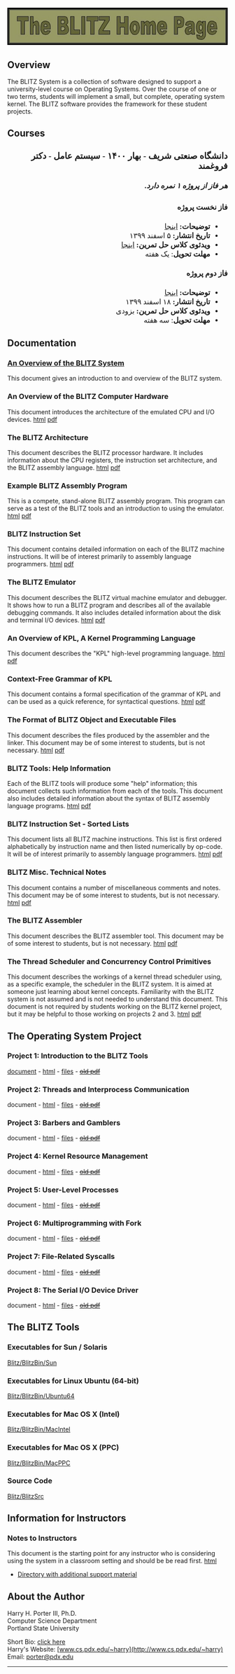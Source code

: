 <style>
@import url('https://fonts.googleapis.com/css2?family=Lateef&display=swap');
</style>


![The BLITZ Home Page - LOGO](logo.jpg)  

## Overview

The BLITZ System is a collection of software designed to support a university-level course on Operating Systems. Over the course of one or two terms, students will implement a small, but complete, operating system kernel. The BLITZ software provides the framework for these student projects.

## Courses

<div dir="rtl" style="font-family: 'Lateef', cursive;font-size:1.2em" markdown="1">


### دانشگاه صنعتی شریف - بهار ۱۴۰۰ - سیستم عامل - دکتر فروغمند
##### هر فاز از پروژه ۱ نمره دارد.
#### فاز نخست پروژه
 - **توضیحات:** [اینجا](courses/sharif-1400-02/phase-one/persian-summary)
 - **تاریخ انتشار:** ۵ اسفند ۱۳۹۹
 - **ویدئو‌ی کلاس حل تمرین:** [اینجا](https://aparat.com/v/gy8MD)
 - **مهلت تحویل**: یک هفته

#### فاز دوم پروژه
 - **توضیحات:** [اینجا](courses/sharif-1400-02/phase-two/persian-summary)
 - **تاریخ انتشار:** ۱۸ اسفند ۱۳۹۹
 - **ویدئو‌ی کلاس حل تمرین:** بزودی
 - **مهلت تحویل**: سه هفته


</div>

## Documentation

### [An Overview of the BLITZ System](docs/overview)
This document gives an introduction to and overview of the BLITZ system.
  

### An Overview of the BLITZ Computer Hardware  
This document introduces the architecture of the emulated CPU and I/O devices. [html](BlitzDoc/HardwareOverview.htm)  [pdf](BlitzDoc/HardwareOverview.pdf)

### The BLITZ Architecture  
This document describes the BLITZ processor hardware. It includes information about the CPU registers, the instruction set architecture, and the BLITZ assembly language. [html](BlitzDoc/BlitzArchitecture.htm)  [pdf](BlitzDoc/BlitzArchitecture.pdf)  
  

### Example BLITZ Assembly Program  
This is a compete, stand-alone BLITZ assembly program. This program can serve as a test of the BLITZ tools and an introduction to using the emulator. [html](BlitzDoc/ExamplePgm.htm)  [pdf](BlitzDoc/ExamplePgm.pdf)  
  

### BLITZ Instruction Set  
This document contains detailed information on each of the BLITZ machine instructions. It will be of interest primarily to assembly language programmers. [html](BlitzDoc/InstructionSet.htm)  [pdf](BlitzDoc/InstructionSet.pdf)  
  

### The BLITZ Emulator  
This document describes the BLITZ virtual machine emulator and debugger. It shows how to run a BLITZ program and describes all of the available debugging commands. It also includes detailed information about the disk and terminal I/O devices. [html](BlitzDoc/Emulator.htm)  [pdf](BlitzDoc/Emulator.pdf)  
  

### An Overview of KPL, A Kernel Programming Language  
This document describes the "KPL" high-level programming language. [html](BlitzDoc/KPLOverview.htm)  [pdf](BlitzDoc/KPLOverview.pdf) 
  

### Context-Free Grammar of KPL  
This document contains a formal specification of the grammar of KPL and can be used as a quick reference, for syntactical questions. [html](BlitzDoc/Syntax.htm)  [pdf](BlitzDoc/Syntax.pdf)  
  

### The Format of BLITZ Object and Executable Files  
This document describes the files produced by the assembler and the linker. This document may be of some interest to students, but is not necessary. [html](BlitzDoc/ObjectFileFormat.htm)  [pdf](BlitzDoc/ObjectFileFormat.pdf)  
  

### BLITZ Tools: Help Information  
Each of the BLITZ tools will produce some "help" information; this document collects such information from each of the tools. This document also includes detailed information about the syntax of BLITZ assembly language programs. [html](BlitzDoc/HelpDisplays.htm)  [pdf](BlitzDoc/HelpDisplays.pdf) 
  

### BLITZ Instruction Set - Sorted Lists  
This document lists all BLITZ machine instructions. This list is first ordered alphabetically by instruction name and then listed numerically by op-code. It will be of interest primarily to assembly language programmers. [html](BlitzDoc/InstSet-SortedLists.htm)  [pdf](BlitzDoc/InstSet-SortedLists.pdf) 
  

### BLITZ Misc. Technical Notes  
This document contains a number of miscellaneous comments and notes. This document may be of some interest to students, but is not necessary. [html](BlitzDoc/TechnicalNotes.htm)  [pdf](BlitzDoc/TechnicalNotes.pdf)  
  

### The BLITZ Assembler  
This document describes the BLITZ assembler tool. This document may be of some interest to students, but is not necessary. [html](BlitzDoc/BlitzAssembler.htm)  [pdf](BlitzDoc/BlitzAssembler.pdf)  
  

### The Thread Scheduler and Concurrency Control Primitives  
This document describes the workings of a kernel thread scheduler using, as a specific example, the scheduler in the BLITZ system. It is aimed at someone just learning about kernel concepts. Familiarity with the BLITZ system is not assumed and is not needed to understand this document. This document is not required by students working on the BLITZ kernel project, but it may be helpful to those working on projects 2 and 3. [html](BlitzDoc/ThreadScheduler.htm)  [pdf](BlitzDoc/ThreadScheduler.pdf)

## The Operating System Project

### Project 1: Introduction to the BLITZ Tools
[document](project/1) - [html](OSProject/p1/proj1.htm) - [files](https://github.com/BlitzOSProject/BlitzOSProject.github.io/tree/main/OSProject/p1) - [<s>old pdf</s>](OSProject/p1/proj1.pdf)
### Project 2: Threads and Interprocess Communication
document - [html](OSProject/p2/proj2.htm) - [files](https://github.com/BlitzOSProject/BlitzOSProject.github.io/tree/main/OSProject/p2) - [<s>old pdf</s>](OSProject/p2/proj2.pdf)
### Project 3: Barbers and Gamblers
document - [html](OSProject/p3/proj3.htm) - [files](https://github.com/BlitzOSProject/BlitzOSProject.github.io/tree/main/OSProject/p3) - [<s>old pdf</s>](OSProject/p3/proj3.pdf)
### Project 4: Kernel Resource Management
document - [html](OSProject/p4/proj4.htm) - [files](https://github.com/BlitzOSProject/BlitzOSProject.github.io/tree/main/OSProject/p4) - [<s>old pdf</s>](OSProject/p4/proj4.pdf)
### Project 5: User-Level Processes
document - [html](OSProject/p5/proj5.htm) - [files](https://github.com/BlitzOSProject/BlitzOSProject.github.io/tree/main/OSProject/p5) - [<s>old pdf</s>](OSProject/p5/proj5.pdf)
### Project 6: Multiprogramming with Fork
document - [html](OSProject/p6/proj6.htm) - [files](https://github.com/BlitzOSProject/BlitzOSProject.github.io/tree/main/OSProject/p6) - [<s>old pdf</s>](OSProject/p6/proj6.pdf)
### Project 7: File-Related Syscalls
document - [html](OSProject/p7/proj7.htm) - [files](https://github.com/BlitzOSProject/BlitzOSProject.github.io/tree/main/OSProject/p7) - [<s>old pdf</s>](OSProject/p7/proj7.pdf)
### Project 8: The Serial I/O Device Driver
document - [html](OSProject/p8/proj8.htm) - [files](https://github.com/BlitzOSProject/BlitzOSProject.github.io/tree/main/OSProject/p8) - [<s>old pdf</s>](OSProject/p8/proj8.pdf)

## The BLITZ Tools

### Executables for Sun / Solaris
[Blitz/BlitzBin/Sun](https://github.com/BlitzOSProject/BlitzOSProject.github.io/tree/main/BlitzBin/Sun)
### Executables for Linux Ubuntu (64-bit)
[Blitz/BlitzBin/Ubuntu64](https://github.com/BlitzOSProject/BlitzOSProject.github.io/tree/main/BlitzBin/Ubuntu64)
### Executables for Mac OS X (Intel)
[Blitz/BlitzBin/MacIntel](https://github.com/BlitzOSProject/BlitzOSProject.github.io/tree/main/BlitzBin/MacIntel)
### Executables for Mac OS X (PPC)
[Blitz/BlitzBin/MacPPC](https://github.com/BlitzOSProject/BlitzOSProject.github.io/tree/main/BlitzBin/MacPPC)
### Source Code
[Blitz/BlitzSrc](https://github.com/BlitzOSProject/BlitzOSProject.github.io/tree/main/BlitzSrc)

## Information for Instructors

### Notes to Instructors  
This document is the starting point for any instructor who is considering using the system in a classroom setting and should be be read first. [html](InstructorInfo/NotesToInstructors.htm)
*   [Directory with additional support material](InstructorInfo)  

## About the Author

Harry H. Porter III, Ph.D.  
Computer Science Department  
Portland State University  
  
Short Bio: [click here](http://web.cecs.pdx.edu/~harry/Blitz/ShortBio.html)  
Harry's Website: [www.cs.pdx.edu/~harry](http://www.cs.pdx.edu/~harry)  
Email: [porter@pdx.edu](mailto:porter@pdx.edu)  
  

- - -